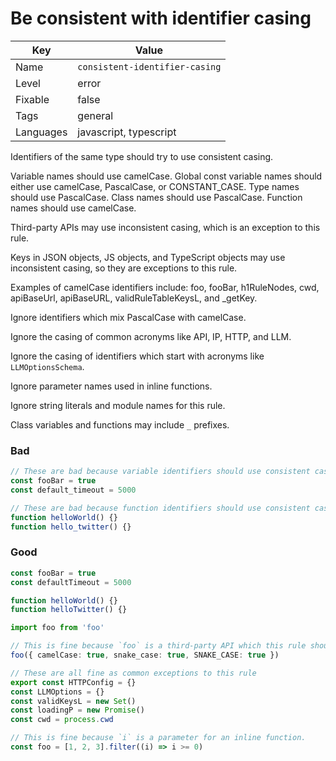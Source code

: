 # Be consistent with identifier casing

| Key       | Value                          |
| --------- | ------------------------------ |
| Name      | `consistent-identifier-casing` |
| Level     | error                          |
| Fixable   | false                          |
| Tags      | general                        |
| Languages | javascript, typescript         |

Identifiers of the same type should try to use consistent casing.

Variable names should use camelCase.
Global const variable names should either use camelCase, PascalCase, or CONSTANT_CASE.
Type names should use PascalCase.
Class names should use PascalCase.
Function names should use camelCase.

Third-party APIs may use inconsistent casing, which is an exception to this rule.

Keys in JSON objects, JS objects, and TypeScript objects may use inconsistent casing, so they are exceptions to this rule.

Examples of camelCase identifiers include: foo, fooBar, h1RuleNodes, cwd, apiBaseUrl, apiBaseURL, validRuleTableKeysL, and \_getKey.

Ignore identifiers which mix PascalCase with camelCase.

Ignore the casing of common acronyms like API, IP, HTTP, and LLM.

Ignore the casing of identifiers which start with acronyms like `LLMOptionsSchema`.

Ignore parameter names used in inline functions.

Ignore string literals and module names for this rule.

Class variables and functions may include `_` prefixes.

### Bad

```ts
// These are bad because variable identifiers should use consistent casing.
const fooBar = true
const default_timeout = 5000

// These are bad because function identifiers should use consistent casing.
function helloWorld() {}
function hello_twitter() {}
```

### Good

```ts
const fooBar = true
const defaultTimeout = 5000

function helloWorld() {}
function helloTwitter() {}
```

```ts
import foo from 'foo'

// This is fine because `foo` is a third-party API which this rule should to ignore.
foo({ camelCase: true, snake_case: true, SNAKE_CASE: true })
```

```ts
// These are all fine as common exceptions to this rule
export const HTTPConfig = {}
const LLMOptions = {}
const validKeysL = new Set()
const loadingP = new Promise()
const cwd = process.cwd
```

```ts
// This is fine because `i` is a parameter for an inline function.
const foo = [1, 2, 3].filter((i) => i >= 0)
```
